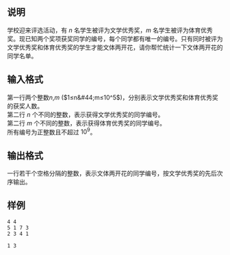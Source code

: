 <h2>说明</h2>

学校迎来评选活动，有 $n$ 名学生被评为文学优秀奖，$m$ 名学生被评为体育优秀奖。现已知两个奖项获奖同学的编号，每个同学都有唯一的编号。只有同时被评为文学优秀奖和体育优秀奖的学生才能文体两开花，请你帮忙统计一下文体两开花的同学名单。
<h2>输入格式</h2>

第一行两个整数$n$&#44;$m$ ($1≤n&#44;m≤10^5$)，分别表示文学优秀奖和体育优秀奖的获奖人数。<br>第二行 $n$ 个不同的整数，表示获得文学优秀奖的同学编号。<br>第二行 $m$ 个不同的整数，表示获得体育优秀奖的同学编号。<br>所有编号为正整数且不超过 $10^9$。

<h2>输出格式</h2>

一行若干个空格分隔的整数，表示文体两开花的同学编号，按文学优秀奖的先后次序输出。

<h2>样例</h2>
<pre><code class="language-input1">4 4
5 1 7 3
2 3 4 1</code></pre><pre><code class="language-output1">1 3</code></pre>
